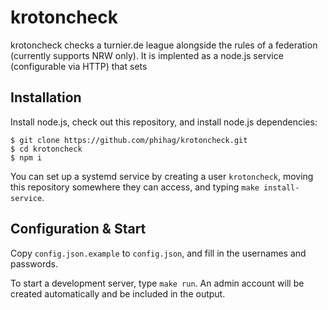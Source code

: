 # krotoncheck

krotoncheck checks a turnier.de league alongside the rules of a federation (currently supports NRW only). It is implented as a node.js service (configurable via HTTP) that sets

## Installation

Install node.js, check out this repository, and install node.js dependencies:
```
$ git clone https://github.com/phihag/krotoncheck.git
$ cd krotoncheck
$ npm i
```

You can set up a systemd service by creating a user `krotoncheck`, moving this repository somewhere they can access, and typing `make install-service`.

## Configuration & Start

Copy `config.json.example` to `config.json`, and fill in the usernames and passwords.

To start a development server, type `make run`. An admin account will be created automatically and be included in the output.
